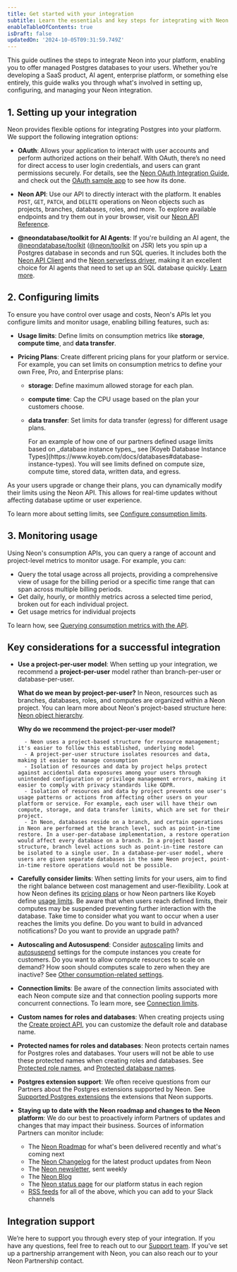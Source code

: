 ```yaml
---
title: Get started with your integration
subtitle: Learn the essentials and key steps for integrating with Neon
enableTableOfContents: true
isDraft: false
updatedOn: '2024-10-05T09:31:59.749Z'
---
```


This guide outlines the steps to integrate Neon into your platform, enabling you to offer managed Postgres databases to your users. Whether you’re developing a SaaS product, AI agent, enterprise platform, or something else entirely, this guide walks you through what's involved in setting up, configuring, and managing your Neon integration.

## 1. Setting up your integration

Neon provides flexible options for integrating Postgres into your platform. We support the following integration options:

- **OAuth**: Allows your application to interact with user accounts and perform authorized actions on their behalf. With OAuth, there’s no need for direct access to user login credentials, and users can grant permissions securely. For details, see the [Neon OAuth Integration Guide](/docs/guides/oauth-integration), and check out the [OAuth sample app](https://github.com/neondatabase/neon-branches-visualizer) to see how its done.

- **Neon API**: Use our API to directly interact with the platform. It enables `POST`, `GET`, `PATCH`, and `DELETE` operations on Neon objects such as projects, branches, databases, roles, and more. To explore available endpoints and try them out in your browser, visit our [Neon API Reference](https://api-docs.neon.tech/reference/getting-started-with-neon-api).

- **@neondatabase/toolkit for AI Agents**: If you're building an AI agent, the [@neondatabase/toolkit](https://github.com/neondatabase/toolkit) ([@neon/toolkit](https://jsr.io/@neon/toolkit) on JSR) lets you spin up a Postgres database in seconds and run SQL queries. It includes both the [Neon API Client](https://www.npmjs.com/package/@neondatabase/api-client) and the [Neon serverless driver](https://github.com/neondatabase/serverless), making it an excellent choice for AI agents that need to set up an SQL database quickly. [Learn more](https://neon.tech/blog/why-neondatabase-toolkit).

## 2. Configuring limits

To ensure you have control over usage and costs, Neon's APIs let you configure limits and monitor usage, enabling billing features, such as:

- **Usage limits**: Define limits on consumption metrics like **storage**, **compute time**, and **data transfer**.
- **Pricing Plans**: Create different pricing plans for your platform or service. For example, you can set limits on consumption metrics to define your own Free, Pro, and Enterprise plans:

  - **storage**: Define maximum allowed storage for each plan.
  - **compute time**: Cap the CPU usage based on the plan your customers choose.
  - **data transfer**: Set limits for data transfer (egress) for different usage plans.

    <Admonition type="tip" title="partner example">
    For an example of how one of our partners defined usage limits based on _database instance types_, see [Koyeb Database Instance Types](https://www.koyeb.com/docs/databases#database-instance-types). You will see limits defined on compute size, compute time, stored data, written data, and egress.
    </Admonition>

As your users upgrade or change their plans, you can dynamically modify their limits using the Neon API. This allows for real-time updates without affecting database uptime or user experience.

To learn more about setting limits, see [Configure consumption limits](#/docs/guides/partner-billing).

## 3. Monitoring usage

Using Neon's consumption APIs, you can query a range of account and project-level metrics to monitor usage. For example, you can:

- Query the total usage across all projects, providing a comprehensive view of usage for the billing period or a specific time range that can span across multiple billing periods.
- Get daily, hourly, or monthly metrics across a selected time period, broken out for each individual project.
- Get usage metrics for individual projects

To learn how, see [Querying consumption metrics with the API](/docs/guides/metrics-api).

## Key considerations for a successful integration

- **Use a project-per-user model**: When setting up your integration, we recommend a **project-per-user** model rather than branch-per-user or database-per-user.

  **What do we mean by project-per-user?** In Neon, resources such as branches, databases, roles, and computes are organized within a Neon project. You can learn more about Neon's project-based structure here: [Neon object hierarchy](https://neon.tech/docs/manage/overview).

  **Why do we recommend the project-per-user model?**

        - Neon uses a project-based structure for resource management; it's easier to follow this established, underlying model
        - A project-per-user structure isolates resources and data, making it easier to manage consumption
        - Isolation of resources and data by project helps protect against accidental data exposures among your users through unintended configuration or privilege management errors, making it easier to comply with privacy standards like GDPR.
        - Isolation of resources and data by project prevents one user's usage patterns or actions from affecting other users on your platform or service. For example, each user will have their own compute, storage, and data transfer limits, which are set for their project.
        - In Neon, databases reside on a branch, and certain operations in Neon are performed at the branch level, such as point-in-time restore. In a user-per-database implementation, a restore operation would affect every database on a branch. In a project based structure, branch level actions such as point-in-time restore can be isolated to a single user. In a database-per-user model, where users are given separate databases in the same Neon project, point-in-time restore operations would not be possible.

- **Carefully consider limits**: When setting limits for your users, aim to find the right balance between cost management and user-flexibility. Look at how Neon defines its [pricing plans](/docs/introduction/plans) or how Neon partners like Koyeb define [usage limits](https://www.koyeb.com/docs/databases#database-instance-types). Be aware that when users reach defined limits, their computes may be suspended preventing further interaction with the database. Take time to consider what you want to occur when a user reaches the limits you define. Do you want to build in advanced notifications? Do you want to provide an upgrade path?
- **Autoscaling and Autosuspend**: Consider [autoscaling](/docs/introduction/autoscaling) limits and [autosuspend](/docs/introduction/auto-suspend) settings for the compute instances you create for customers. Do you want to allow compute resources to scale on demand? How soon should computes scale to zero when they are inactive? See [Other consumption-related settings](/docs/guides/partner-billing#other-consumption-related-settings).
- **Connection limits**: Be aware of the connection limits associated with each Neon compute size and that connection pooling supports more concurrent connections. To learn more, see [Connection limits](/docs/connect/connection-pooling#connection-limits-without-connection-pooling).
- **Custom names for roles and databases**: When creating projects using the [Create project API](https://api-docs.neon.tech/reference/createproject), you can customize the default role and database name.
- **Protected names for roles and databases**: Neon protects certain names for Postgres roles and databases. Your users will not be able to use these protected names when creating roles and databases. See [Protected role names](/docs/manage/roles#protected-role-names), and [Protected database names](/docs/manage/databases#protected-database-names).
- **Postgres extension support**: We often receive questions from our Partners about the Postgres extensions supported by Neon. See [Supported Postgres extensions](/docs/extensions/pg-extensions) the extensions that Neon supports.
- **Staying up to date with the Neon roadmap and changes to the Neon platform**: We do our best to proactively inform Partners of updates and changes that may impact their business. Sources of information Partners can monitor include:
  - The [Neon Roadmap](/docs/introduction/roadmap) for what's been delivered recently and what's coming next
  - The [Neon Changelog](/docs/changelog) for the latest product updates from Neon
  - The [Neon newsletter](https://neon.tech/blog#subscribe-form), sent weekly
  - The [Neon Blog](https://neon.tech/blog)
  - The [Neon status page](https://neonstatus.com/) for our platform status in each region
  - [RSS feeds](/docs/reference/feeds) for all of the above, which you can add to your Slack channels

## Integration support

We’re here to support you through every step of your integration. If you have any questions, feel free to reach out to our [Support team](https://neon.tech/docs/introduction/support). If you've set up a partnership arrangement with Neon, you can also reach our to your Neon Partnership contact.
